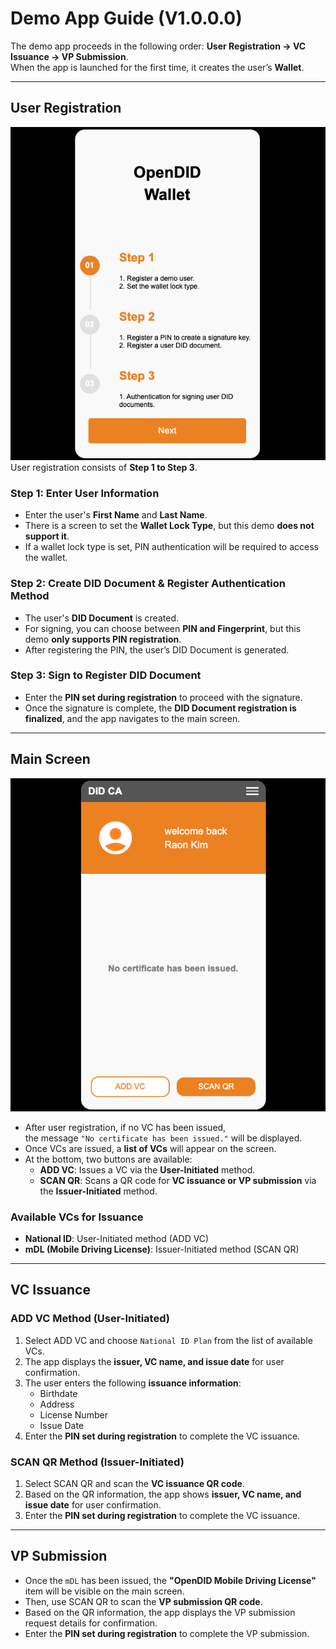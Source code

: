 # Demo App Guide (V1.0.0.0)

The demo app proceeds in the following order: **User Registration → VC Issuance → VP Submission**.  
When the app is launched for the first time, it creates the user’s **Wallet**.

---

## User Registration
![User Registration](guide1.png)  
User registration consists of **Step 1 to Step 3**.

### Step 1: Enter User Information
- Enter the user's **First Name** and **Last Name**.
- There is a screen to set the **Wallet Lock Type**, but this demo **does not support it**.
- If a wallet lock type is set, PIN authentication will be required to access the wallet.

### Step 2: Create DID Document & Register Authentication Method
- The user's **DID Document** is created.
- For signing, you can choose between **PIN and Fingerprint**, but this demo **only supports PIN registration**.
- After registering the PIN, the user’s DID Document is generated.

### Step 3: Sign to Register DID Document
- Enter the **PIN set during registration** to proceed with the signature.
- Once the signature is complete, the **DID Document registration is finalized**, and the app navigates to the main screen.

---

## Main Screen
![Main Screen](guide2.png)  
- After user registration, if no VC has been issued,  
  the message `"No certificate has been issued."` will be displayed.
- Once VCs are issued, a **list of VCs** will appear on the screen.
- At the bottom, two buttons are available:
  - **ADD VC**: Issues a VC via the **User-Initiated** method.
  - **SCAN QR**: Scans a QR code for **VC issuance or VP submission** via the **Issuer-Initiated** method.

### Available VCs for Issuance
- **National ID**: User-Initiated method (ADD VC)
- **mDL (Mobile Driving License)**: Issuer-Initiated method (SCAN QR)

---

## VC Issuance

### ADD VC Method (User-Initiated)
1. Select ADD VC and choose `National ID Plan` from the list of available VCs.
2. The app displays the **issuer, VC name, and issue date** for user confirmation.
3. The user enters the following **issuance information**:
   - Birthdate  
   - Address  
   - License Number  
   - Issue Date  
4. Enter the **PIN set during registration** to complete the VC issuance.

### SCAN QR Method (Issuer-Initiated)
1. Select SCAN QR and scan the **VC issuance QR code**.
2. Based on the QR information, the app shows **issuer, VC name, and issue date** for user confirmation.
3. Enter the **PIN set during registration** to complete the VC issuance.

---

## VP Submission

- Once the `mDL` has been issued, the **"OpenDID Mobile Driving License"** item will be visible on the main screen.
- Then, use SCAN QR to scan the **VP submission QR code**.
- Based on the QR information, the app displays the VP submission request details for confirmation.
- Enter the **PIN set during registration** to complete the VP submission.
